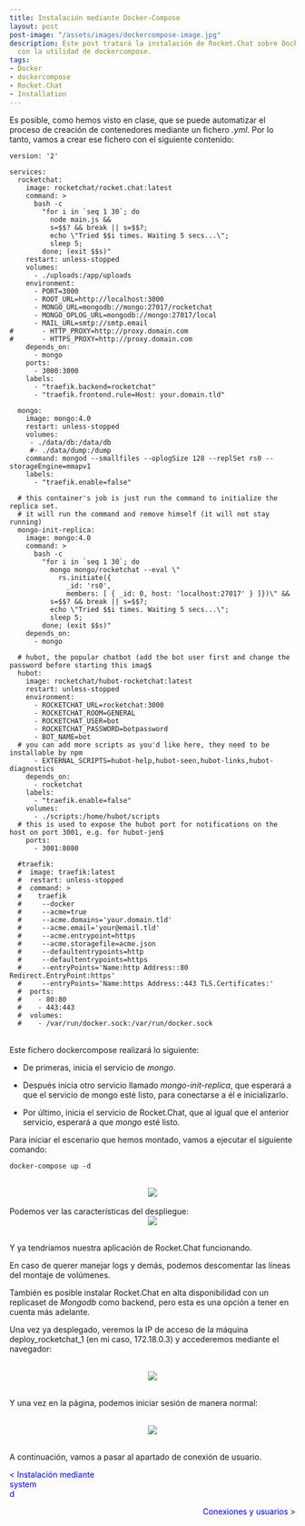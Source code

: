 ```yaml
---
title: Instalación mediante Docker-Compose
layout: post
post-image: "/assets/images/dockercompose-image.jpg"
description: Este post tratará la instalación de Rocket.Chat sobre Docker
  con la utilidad de dockercompose.
tags:
- Docker
- dockercompose
- Rocket.Chat
- Installation
---
```


Es posible, como hemos visto en clase, que se puede automatizar el proceso de creación de 
contenedores mediante un fichero _.yml_. Por lo tanto, vamos a crear ese fichero con el siguiente
contenido:

```
version: '2'

services:
  rocketchat:
    image: rocketchat/rocket.chat:latest
    command: >
      bash -c
        "for i in `seq 1 30`; do
          node main.js &&
          s=$$? && break || s=$$?;
          echo \"Tried $$i times. Waiting 5 secs...\";
          sleep 5;
        done; (exit $$s)"
    restart: unless-stopped
    volumes:
      - ./uploads:/app/uploads
    environment:
      - PORT=3000
      - ROOT_URL=http://localhost:3000
      - MONGO_URL=mongodb://mongo:27017/rocketchat
      - MONGO_OPLOG_URL=mongodb://mongo:27017/local
      - MAIL_URL=smtp://smtp.email
#       - HTTP_PROXY=http://proxy.domain.com
#       - HTTPS_PROXY=http://proxy.domain.com
    depends_on:
      - mongo
    ports:
      - 3000:3000
    labels:
      - "traefik.backend=rocketchat"
      - "traefik.frontend.rule=Host: your.domain.tld"

  mongo:
    image: mongo:4.0
    restart: unless-stopped
    volumes:
     - ./data/db:/data/db
     #- ./data/dump:/dump
    command: mongod --smallfiles --oplogSize 128 --replSet rs0 --storageEngine=mmapv1
    labels:
      - "traefik.enable=false"

  # this container's job is just run the command to initialize the replica set.
  # it will run the command and remove himself (it will not stay running)
  mongo-init-replica:
    image: mongo:4.0
    command: >
      bash -c
        "for i in `seq 1 30`; do
          mongo mongo/rocketchat --eval \"
            rs.initiate({
              _id: 'rs0',
              members: [ { _id: 0, host: 'localhost:27017' } ]})\" &&
          s=$$? && break || s=$$?;
          echo \"Tried $$i times. Waiting 5 secs...\";
          sleep 5;
        done; (exit $$s)"
    depends_on:
      - mongo

  # hubot, the popular chatbot (add the bot user first and change the password before starting this imag$
  hubot:
    image: rocketchat/hubot-rocketchat:latest
    restart: unless-stopped
    environment:
      - ROCKETCHAT_URL=rocketchat:3000
      - ROCKETCHAT_ROOM=GENERAL
      - ROCKETCHAT_USER=bot
      - ROCKETCHAT_PASSWORD=botpassword
      - BOT_NAME=bot
  # you can add more scripts as you'd like here, they need to be installable by npm
      - EXTERNAL_SCRIPTS=hubot-help,hubot-seen,hubot-links,hubot-diagnostics
    depends_on:
      - rocketchat
    labels:
      - "traefik.enable=false"
    volumes:
      - ./scripts:/home/hubot/scripts
  # this is used to expose the hubot port for notifications on the host on port 3001, e.g. for hubot-jen$
    ports:
      - 3001:8080

  #traefik:
  #  image: traefik:latest
  #  restart: unless-stopped
  #  command: >
  #    traefik
  #     --docker
  #     --acme=true
  #     --acme.domains='your.domain.tld'
  #     --acme.email='your@email.tld'
  #     --acme.entrypoint=https
  #     --acme.storagefile=acme.json
  #     --defaultentrypoints=http
  #     --defaultentrypoints=https
  #     --entryPoints='Name:http Address::80 Redirect.EntryPoint:https'
  #     --entryPoints='Name:https Address::443 TLS.Certificates:'
  #  ports:
  #    - 80:80
  #    - 443:443
  #  volumes:
  #    - /var/run/docker.sock:/var/run/docker.sock

```
<br>
Este fichero dockercompose realizará lo siguiente:

* De primeras, inicia el servicio de _mongo_.

* Después inicia otro servicio llamado _mongo-init-replica_, que esperará a que el servicio de mongo
esté listo, para conectarse a él e inicializarlo.

* Por último, inicia el servicio de Rocket.Chat, que al igual que el anterior servicio, esperará
a que _mongo_ esté listo.

Para iniciar el escenario que hemos montado, vamos a ejecutar el siguiente comando:

```
docker-compose up -d
```
<br>
<div align="center"><img src="/assets/images/despliegue-compose.gif"/></div>
<br>
Podemos ver las características del despliegue:
<br>

<div align="center"><img src="/assets/images/docker-ps.gif"/></div>

<br>

Y ya tendríamos nuestra aplicación de Rocket.Chat funcionando.
<br>

En caso de querer manejar logs y demás, podemos descomentar las líneas del montaje de volúmenes.

También es posible instalar Rocket.Chat en alta disponibilidad con un replicaset de *Mongodb* 
como backend, pero esta es una opción a tener en cuenta más adelante.

Una vez ya desplegado, veremos la IP de acceso de la máquina deploy_rocketchat_1 (en mi caso, 
172.18.0.3) y accederemos mediante el navegador:

<br>

<div align="center"><img src="/assets/images/acceso-docker.gif"/></div>

<br>

Y una vez en la página, podemos iniciar sesión de manera normal:

<br>

<div align="center"><img src="/assets/images/inicio-sesion.gif"/></div>

<br>

A continuación, vamos a pasar al apartado de conexión de usuario.

<div>

 <span style="margin-right:980px;text-align:left;color:blue" onclick="document.location.href = 'systemd-post'; return false">< Instalación mediante systemd</span>

 <span style="margin-left:0px;float:right;color:blue" onclick="document.location.href = 'user-post'; return false">Conexiones y usuarios ></span>

</div>

